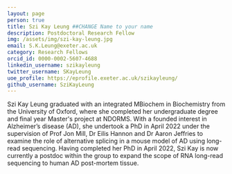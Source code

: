 ```yaml
---
layout: page 
person: true 
title: Szi Kay Leung ##CHANGE Name to your name
description: Postdoctoral Research Fellow 
img: /assets/img/szi-kay-leung.jpg
email: S.K.Leung@exeter.ac.uk 
category: Research Fellows
orcid_id: 0000-0002-5607-4688 
linkedin_username: szikayleung 
twitter_username: SKayLeung
uoe_profile: https://eprofile.exeter.ac.uk/szikayleung/ 
github_username: SziKayLeung 
---
```


<!-- DESCRIPTION - PLEASE EDIT THE BELOW -->
Szi Kay Leung graduated with an integrated MBiochem in Biochemistry from the University of Oxford, where she completed her undergraduate degree and final year Master's project at NDORMS. With a founded interest in Alzheimer’s disease (AD), she undertook a PhD in April 2022 under the supervision of Prof Jon Mill, Dr Eilis Hannon and Dr Aaron Jeffries to examine  the role of alternative splicing in a mouse model of AD using long-read sequencing. Having completed her PhD in April 2022, Szi Kay is now currently a postdoc within the group to expand the scope of RNA long-read sequencing to human AD post-mortem tissue. 


<!-- if you are unsure how to complete this, look here (https://github.com/aspides-js/aspides-js.github.io/blob/master/_people/nicholas-clifton.md?plain=1) for an example or you can slack jessica
